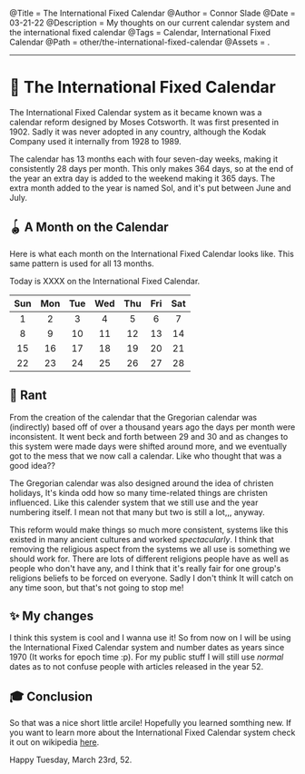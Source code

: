 @Title = The International Fixed Calendar
@Author = Connor Slade
@Date = 03-21-22
@Description = My thoughts on our current calendar system and the international fixed calendar
@Tags = Calendar, International Fixed Calendar
@Path = other/the-international-fixed-calendar
@Assets = .

---

# 📅 The International Fixed Calendar

The International Fixed Calendar system as it became known was a calendar reform designed by Moses Cotsworth.
It was first presented in 1902.
Sadly it was never adopted in any country, although the Kodak Company used it internally from 1928 to 1989.

The calendar has 13 months each with four seven-day weeks, making it consistently 28 days per month.
This only makes 364 days, so at the end of the year an extra day is added to the weekend making it 365 days.
The extra month added to the year is named Sol, and it's put between June and July.

## 🪀 A Month on the Calendar

Here is what each month on the International Fixed Calendar looks like.
This same pattern is used for all 13 months.

Today is <span date>XXXX</span> on the International Fixed Calendar.

| Sun | Mon | Tue | Wed | Thu | Fri | Sat |
| :-: | :-: | :-: | :-: | :-: | :-: | :-: |
|  1  |  2  |  3  |  4  |  5  |  6  |  7  |
|  8  |  9  | 10  | 11  | 12  | 13  | 14  |
| 15  | 16  | 17  | 18  | 19  | 20  | 21  |
| 22  | 23  | 24  | 25  | 26  | 27  | 28  |

## 🦝 Rant

From the creation of the calendar that the Gregorian calendar was (indirectly) based off of over a thousand years ago the days per month were inconsistent.
It went beck and forth between 29 and 30 and as changes to this system were made days were shifted around more, and we eventually got to the mess that we now call a calendar.
Like who thought that was a good idea??

The Gregorian calendar was also designed around the idea of christen holidays, It's kinda odd how so many time-related things are christen influenced.
Like this calender system that we still use and the year numbering itself.
I mean not that many but two is still a lot,,, anyway.

This reform would make things so much more consistent, systems like this existed in many ancient cultures and worked _spectacularly_.
I think that removing the religious aspect from the systems we all use is something we should work for.
There are lots of different religions people have as well as people who don't have any, and I think that it's really fair for one group's religions beliefs to be forced on everyone.
Sadly I don't think It will catch on any time soon, but that's not going to stop me!

## ✨ My changes

I think this system is cool and I wanna use it!
So from now on I will be using the International Fixed Calendar system and number dates as years since 1970 (It works for epoch time :p).
For my public stuff I will still use _normal_ dates as to not confuse people with articles released in the year 52.

## 🎓 Conclusion

So that was a nice short little arcile!
Hopefully you learned somthing new.
If you want to learn more about the International Fixed Calendar system check it out on wikipedia [here][ifc-wiki].

Happy Tuesday, March 23rd, 52.

<script>
  const months = ["January", "February", "March", "April", "May", "June", "Sol", "July", "August", "September", "October", "November", "December"];

  let now = new Date();
  let year = new Date(now.getFullYear(), 0, 0);
  var day = Math.floor((now - year) / 86400000);

  let ifcMonthIndex = Math.floor(day / 28);
  let ifcDay = day - ifcMonthIndex * 28;

  document.querySelector("[date]").innerHTML = `<pre><code>${months[ifcMonthIndex]} ${ifcDay}</code></pre>`;
</script>

[ifc-wiki]: https://en.wikipedia.org/wiki/International_Fixed_Calendar
